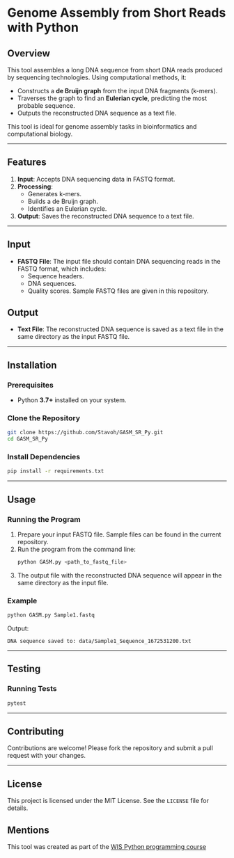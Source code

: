 # Genome Assembly from Short Reads with Python

## Overview
This tool assembles a long DNA sequence from short DNA reads produced by sequencing technologies. Using computational methods, it:

- Constructs a **de Bruijn graph** from the input DNA fragments (k-mers).
- Traverses the graph to find an **Eulerian cycle**, predicting the most probable sequence.
- Outputs the reconstructed DNA sequence as a text file.

This tool is ideal for genome assembly tasks in bioinformatics and computational biology.

---

## Features
1. **Input**: Accepts DNA sequencing data in FASTQ format.
2. **Processing**:
   - Generates k-mers.
   - Builds a de Bruijn graph.
   - Identifies an Eulerian cycle.
3. **Output**: Saves the reconstructed DNA sequence to a text file.

---

## Input
- **FASTQ File**: The input file should contain DNA sequencing reads in the FASTQ format, which includes:
  - Sequence headers.
  - DNA sequences.
  - Quality scores.
  Sample FASTQ files are given in this repository.

## Output
- **Text File**: The reconstructed DNA sequence is saved as a text file in the same directory as the input FASTQ file.

---

## Installation

### Prerequisites
- Python **3.7+** installed on your system.

### Clone the Repository
```bash
git clone https://github.com/Stavoh/GASM_SR_Py.git
cd GASM_SR_Py
```

### Install Dependencies
```bash
pip install -r requirements.txt
```

---

## Usage

### Running the Program
1. Prepare your input FASTQ file. Sample files can be found in the current repository.
2. Run the program from the command line:
   ```bash
   python GASM.py <path_to_fastq_file>
   ```
4. The output file with the reconstructed DNA sequence will appear in the same directory as the input file.

### Example
```bash
python GASM.py Sample1.fastq
```
Output:
```
DNA sequence saved to: data/Sample1_Sequence_1672531200.txt
```

---

## Testing

### Running Tests
```bash
pytest
```

---

## Contributing
Contributions are welcome! Please fork the repository and submit a pull request with your changes.

---

## License
This project is licensed under the MIT License. See the `LICENSE` file for details.

## Mentions
This tool was created as part of the [WIS Python programming course](https://github.com/szabgab/wis-python-course-2024-11.git)
